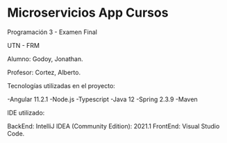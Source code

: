 # Microservicios App Cursos 

Programación 3 - Examen Final

UTN - FRM

Alumno: Godoy, Jonathan.

Profesor: Cortez, Alberto.

Tecnologías utilizadas en el proyecto:

-Angular 11.2.1
-Node.js 
-Typescript
-Java 12
-Spring 2.3.9
-Maven

IDE utilizado:

BackEnd: IntelliJ IDEA (Community Edition): 2021.1
FrontEnd: Visual Studio Code.

